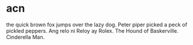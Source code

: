 # acn
the quick brown fox jumps over the lazy dog.
Peter piper picked a peck of pickled peppers.
Ang relo ni Reloy ay Rolex.
The Hound of Baskerville.
Cinderella Man.
